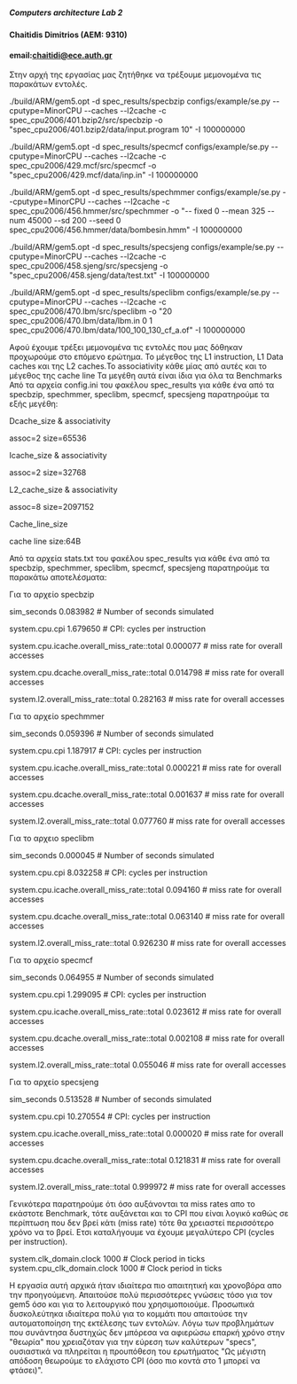 
##### Computers architecture Lab 2


####  Chaitidis Dimitrios (AEM: 9310)


#### email:chaitidi@ece.auth.gr



Στην αρχή της εργασίας μας ζητήθηκε να τρέξουμε μεμονομένα τις παρακάτων εντολές.

./build/ARM/gem5.opt -d spec_results/specbzip configs/example/se.py --cputype=MinorCPU --caches --l2cache -c spec_cpu2006/401.bzip2/src/specbzip -o "spec_cpu2006/401.bzip2/data/input.program 10" -I 100000000

./build/ARM/gem5.opt -d spec_results/specmcf configs/example/se.py --cputype=MinorCPU --caches --l2cache -c spec_cpu2006/429.mcf/src/specmcf -o "spec_cpu2006/429.mcf/data/inp.in" -I 100000000

./build/ARM/gem5.opt -d spec_results/spechmmer configs/example/se.py --cputype=MinorCPU --caches --l2cache -c spec_cpu2006/456.hmmer/src/spechmmer -o "-- fixed 0 --mean 325 --num 45000 --sd 200 --seed 0 spec_cpu2006/456.hmmer/data/bombesin.hmm" -I 100000000

 ./build/ARM/gem5.opt -d spec_results/specsjeng configs/example/se.py --cputype=MinorCPU --caches --l2cache -c spec_cpu2006/458.sjeng/src/specsjeng -o
"spec_cpu2006/458.sjeng/data/test.txt" -I 100000000

 ./build/ARM/gem5.opt -d spec_results/speclibm configs/example/se.py --cputype=MinorCPU --caches --l2cache -c spec_cpu2006/470.lbm/src/speclibm -o "20
spec_cpu2006/470.lbm/data/lbm.in 0 1 spec_cpu2006/470.lbm/data/100_100_130_cf_a.of" -I 100000000











Αφού έχουμε τρέξει μεμονομένα τις εντολές που μας δόθηκαν προχωρούμε στο επόμενο ερώτημα.
Το μέγεθος της L1 instruction, L1 Data caches και της L2 caches.Το associativity κάθε μίας από αυτές και το μέγεθος της cache line
Τα μεγέθη αυτά είναι ίδια για όλα τα Benchmarks
Από τα αρχεία config.ini του φακέλου spec_results για κάθε ένα από τα specbzip, spechmmer, speclibm, specmcf, specsjeng παρατηρούμε τα εξής μεγέθη:


Dcache_size & associativity

assoc=2
size=65536

Icache_size & associativity

assoc=2
size=32768



L2_cache_size & associativity

assoc=8
size=2097152

Cache_line_size 

cache line size:64B



Από τα αρχεία stats.txt του φακέλου spec_results για κάθε ένα από τα specbzip, spechmmer, speclibm, specmcf, specsjeng παρατηρούμε τα παρακάτω αποτελέσματα:


Για το αρχείο specbzip

sim_seconds                                  0.083982                       # Number of seconds simulated

system.cpu.cpi                               1.679650                       # CPI: cycles per instruction

system.cpu.icache.overall_miss_rate::total   0.000077                       # miss rate for overall accesses

system.cpu.dcache.overall_miss_rate::total   0.014798                       # miss rate for overall accesses

system.l2.overall_miss_rate::total           0.282163                       # miss rate for overall accesses





Για το αρχείο spechmmer

sim_seconds                                  0.059396                       # Number of seconds simulated

system.cpu.cpi                               1.187917                       # CPI: cycles per instruction

system.cpu.icache.overall_miss_rate::total   0.000221                       # miss rate for overall accesses

system.cpu.dcache.overall_miss_rate::total   0.001637                       # miss rate for overall accesses

system.l2.overall_miss_rate::total           0.077760                       # miss rate for overall accesses





Για το αρχειο speclibm

sim_seconds                                  0.000045                       # Number of seconds simulated

system.cpu.cpi                               8.032258                       # CPI: cycles per instruction

system.cpu.icache.overall_miss_rate::total   0.094160                       # miss rate for overall accesses

system.cpu.dcache.overall_miss_rate::total   0.063140                       # miss rate for overall accesses

system.l2.overall_miss_rate::total           0.926230                       # miss rate for overall accesses




Για το αρχείο specmcf

sim_seconds                                  0.064955                       # Number of seconds simulated

system.cpu.cpi                               1.299095                       # CPI: cycles per instruction

system.cpu.icache.overall_miss_rate::total   0.023612                       # miss rate for overall accesses

system.cpu.dcache.overall_miss_rate::total   0.002108                       # miss rate for overall accesses

system.l2.overall_miss_rate::total           0.055046                       # miss rate for overall accesses



Για το αρχείο specsjeng

sim_seconds                                 0.513528                       # Number of seconds simulated

system.cpu.cpi                              10.270554                      # CPI: cycles per instruction

system.cpu.icache.overall_miss_rate::total  0.000020                       # miss rate for overall accesses

system.cpu.dcache.overall_miss_rate::total  0.121831                       # miss rate for overall accesses

system.l2.overall_miss_rate::total          0.999972                       # miss rate for overall accesses



Γενικότερα παρατηρούμε ότι όσο αυξάνονται τα miss rates απο το εκάστοτε Benchmark, τότε αυξάνεται και το CPI που είναι λογικό καθώς σε περίπτωση 
που δεν βρεί κάτι (miss rate) τότε θα χρειαστεί περισσότερο χρόνο να το βρεί. Ετσι καταλήγουμε να έχουμε μεγαλύτερο CPI (cycles per instruction).

 system.clk_domain.clock                          1000                       # Clock period in ticks
 system.cpu_clk_domain.clock                      1000                       # Clock period in ticks



Η εργασία αυτή αρχικά ήταν ιδιαίτερα πιο απαιτητική και χρονοβόρα απο την προηγούμενη. Απαιτούσε πολύ περισσότερες γνώσεις τόσο για τον gem5 όσο και για το λειτουργικό που χρησιμοποιούμε.
Προσωπικά δυσκολεύτηκα ιδιαίτερα πολύ για το κομμάτι που απαιτούσε την αυτοματοποίηση της εκτέλεσης των εντολών. Λόγω των προβλημάτων που συνάντησα δυστηχώς δεν μπόρεσα 
να αφιερώσω επαρκή χρόνο στην "θεωρία" που χρειαζόταν για την εύρεση των καλύτερων "specs", ουσιαστικά να πληρείται η προυπόθεση του ερωτήματος "Ως μέγιστη απόδοση θεωρούμε το ελάχιστο CPI (όσο πιο κοντά στο 1 μπορεί να φτάσει)". 
